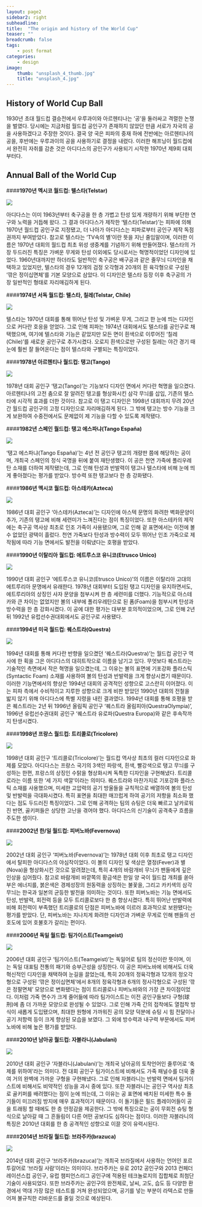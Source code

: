 ```yaml
---
layout: page2
sidebar2: right
subheadline: 
title:  "The origin and history of the World Cup"
teaser: ""
breadcrumb: false
tags:
    - post format
categories:
    - design
image:
    thumb: "unsplash_4_thumb.jpg"
    title: "unsplash_4.jpg"
---
```

## History of World Cup Ball

1930년 초대 월드컵 결승전에서 우루과이와 아르헨티나는 ‘공’을 둘러싸고 격렬한 논쟁을 벌였다. 당시에는 지금처럼 월드컵 공인구가 존재하지 않았던 만큼 서로가 자국의 공을 사용하겠다고 주장한 것이다. 결국 양 국은 피파의 중재 하에 전반에는 아르헨티나의 공을, 후반에는 우루과이의 공을 사용하기로 결정을 내렸다. 이러한 해프닝이 월드컵에서 완전히 자취를 감춘 것은 아디다스의 공인구가 사용되기 시작한 1970년 제9회 대회부터다.






## Annual Ball of the World Cup



####**1970년 멕시코 월드컵: 텔스타(Telstar)**

![](http://ncc.phinf.naver.net/ncc02/2010/5/6/288/1-1.jpg?type=w162)


아디다스는 이미 1963년부터 축구공을 한 층 가볍고 탄성 있게 개량하기 위해 부단한 연구와 노력을 거듭해 왔다. 그 결과 아디다스가 제작한 ‘텔스타(Telstar)’는 피파에 의해 1970년 월드컵 공인구로 지정됐고, 더 나아가 아디다스는 피파로부터 공인구 제작 독점권까지 부여받았다. 참고로 텔스타는 ‘TV속의 별’이란 뜻을 지닌 줄임말이며, 이러한 이름은 1970년 대회의 월드컵 최초 위성 생중계를 기념하기 위해 만들어졌다. 텔스타의 가장 두드러진 특징은 가벼운 무게와 탄성 이외에도 당시로서는 혁명적이었던 디자인에 있었다. 1960년대까지만 하더라도 일반적인 축구공은 배구공과 같은 줄무늬 디자인을 채택하고 있었지만, 텔스타의 경우 12개의 검정 오각형과 20개의 흰 육각형으로 구성된 ‘깎은 정이십면체’를 기본 모양으로 삼았다. 이 디자인은 텔스타 등장 이후 축구공의 가장 일반적인 형태로 자리매김하게 된다.





####**1974년 서독 월드컵: 텔스타, 칠레(Telstar, Chile)**

![](http://ncc.phinf.naver.net/ncc02/2010/5/6/267/1-2.jpg?type=w161)


텔스타는 1970년 대회를 통해 뛰어난 탄성 및 가벼운 무게, 그리고 한 눈에 띄는 디자인으로 커다란 호응을 얻었다. 그로 인해 피파는 1974년 대회에서도 텔스타를 공인구로 채택했으며, 여기에 텔스타와 기능은 같았지만 모든 면이 흰색으로 이루어진 ‘칠레(Chile)’를 새로운 공인구로 추가시켰다. 오로지 흰색으로만 구성된 칠레는 야간 경기 때 눈에 훨씬 잘 들어온다는 점이 텔스타와 구별되는 특징이었다.



####**1978년 아르헨티나 월드컵: 탱고(Tango)**

![](http://ncc.phinf.naver.net/ncc02/2010/5/6/146/1-3.jpg?type=w161)


1978년 대회 공인구 ‘탱고(Tango)’는 기능보다 디자인 면에서 커다란 혁명을 일으켰다. 아르헨티나의 고전 춤으로 잘 알려진 탱고를 형상화시킨 삼각 무늬를 삽입, 기존의 텔스타에 시각적 효과를 더한 것이다. 참고로 이 탱고 디자인은 1998년 대회까지 무려 20년 간 월드컵 공인구의 고정 디자인으로 자리매김하게 된다. 그 밖에 탱고는 방수 기능을 크게 보완하여 수중전에서도 문제없이 제 기능을 다할 수 있도록 제작됐다.



####**1982년 스페인 월드컵: 탱고 에스파냐(Tango España)**

![](http://ncc.phinf.naver.net/ncc02/2010/5/6/219/1-4.jpg?type=w160)


‘탱고 에스파냐(Tango España)’는 4년 전 공인구 탱고의 개량판 쯤에 해당하는 공이며, 개최국 스페인의 정식 국명을 뒤에 붙여 재탄생했다. 이 공은 천연 가죽에 폴리우레탄 소재를 더하여 제작됐는데, 그로 인해 탄성과 반발력이 탱고나 텔스타에 비해 눈에 띄게 좋아졌다는 평가를 받았다. 방수력 또한 탱고보다 한 층 강화됐다.



####**1986년 멕시코 월드컵: 아스테카(Azteca)**

![](http://ncc.phinf.naver.net/ncc01/2010/5/6/298/2-1.jpg?type=w162)


1986년 대회 공인구 ‘아스테카(Azteca)’는 디자인에 아스텍 문명의 화려한 벽화문양이 추가, 기존의 탱고에 비해 세련미가 느껴진다는 점이 특징이었다. 또한 아스테카의 제작에는 축구공 역사상 최초로 인조 가죽이 사용됐으며, 그로 인해 겉 표면에서는 이전에 볼 수 없었던 광택이 흘렀다. 천연 가죽보다 탄성과 방수력이 모두 뛰어난 인조 가죽으로 제작됨에 따라 기능 면에서도 발전을 이뤄냈다는 호평을 받았다.



####**1990년 이탈리아 월드컵: 에트루스코 유니코(Etrusco Unico)**

![](http://ncc.phinf.naver.net/ncc02/2010/5/6/57/2-2.jpg?type=w161)


1990년 대회 공인구 ‘에트루스코 유니코(Etrusco Unico)’의 이름은 이탈리아 고대의 에트루리아 문명에서 유래한다. 1978년 대회부터 도입된 탱고 디자인을 유지하면서도, 에트루리아의 상징인 사자 문양을 첨부시켜 한 층 세련미를 더했다. 기능적으로 아스테카와 큰 차이는 없었지만 볼의 내부에 폴리우레탄으로 된 폼(Foam)을 첨부시켜 탄성과 방수력을 한 층 강화시켰다. 이 공에 대한 평가는 대부분 호의적이었으며, 그로 인해 2년 뒤 1992년 유럽선수권대회에서도 공인구로 사용됐다.



####**1994년 미국 월드컵: 퀘스트라(Questra)**

![](http://ncc.phinf.naver.net/ncc01/2010/5/6/64/2-3.jpg?type=w161)


1994년 대회를 통해 커다란 반향을 일으켰던 ‘퀘스트라(Questra)’는 월드컵 공인구 역사에 한 획을 그은 아디다스의 대히트작으로 이름을 남기고 있다. 무엇보다 퀘스트라는 기술적인 측면에서 작은 혁명을 일으켰는데, 그 이유는 볼의 표면에 기포강화 플라스틱(Syntactic Foam) 소재를 사용하여 볼의 탄성과 반발력을 크게 향상시켰기 때문이다. 이러한 기능면에서의 향상은 1994년 대회의 공격적인 성향으로 고스란히 이어졌다. 이는 피파 측에서 수비적이고 지루한 성향으로 크게 비판 받았던 1990년 대회의 전철을 밟지 않기 위해 아디다스에 특별 지령을 내린 결과였다. 1994년 대회를 통해 호평을 받은 퀘스트라는 2년 뒤 1996년 올림픽 공인구 ‘퀘스트라 올림피아(QuestraOlympia)’, 1996년 유럽선수권대회 공인구 ‘퀘스트라 유로파(Questra Europa)와 같은 후속작까지 탄생시켰다.



####**1998년 프랑스 월드컵: 트리콜로(Tricolore)**

![](http://ncc.phinf.naver.net/ncc02/2010/5/6/26/2-4.jpg?type=w160)


1998년 대회 공인구 ‘트리콜로(Tricolore)’는 월드컵 역사상 최초의 컬러 디자인으로 화제를 모았다. 아디다스는 프랑스 국기의 3색인 파랑색, 흰색, 빨강색으로 탱고 무늬를 구성하는 한편, 프랑스의 상징인 수탉을 형상화시켜 독특한 디자인을 구현해냈다. 트리콜로라는 이름 또한 ‘세 가지 색깔’이라는 의미다.
퀘스트라와 마찬가지로 기포강화 플라스틱 소재를 사용했으며, 미세한 고압력의 공기 방울들을 규칙적으로 배열하여 볼의 탄성 및 반발력을 극대화시켰다. 특히 표면을 최대한 매끄럽게 하여 공기의 저항을 최소화 했다는 점도 두드러진 특징이었다. 그로 인해 공격하는 팀의 슈팅은 더욱 빠르고 날카로워진 반면, 골키퍼들은 상당한 고난을 겪어야 했다. 아디다스의 신기술이 공격축구 흐름을 주도한 셈이다.



####**2002년 한/일 월드컵: 피버노바(Fevernova)**

![](http://ncc.phinf.naver.net/ncc02/2010/5/6/199/3-1.jpg?type=w161)


2002년 대회 공인구 ‘피버노바(Fevernova)’는 1978년 대회 이후 최초로 탱고 디자인에서 탈피한 아디다스의 야심작이었다. 이 볼의 디자인 및 색상은 열정(Fever)과 별(Nova)을 형상화시킨 것으로 알려졌는데, 특히 4개의 바람개비 무늬가 팬들에게 깊은 인상을 심어줬다. 참고로 바람개비 바깥쪽의 황금색은 한일 양 국이 월드컵 개최를 쏟아 부은 에너지를, 붉은색은 경제성장의 원동력을 상징하는 불꽃을, 그리고 카키색의 삼각무늬는 한국과 일본의 균등한 발전을 의미하는 것이다.
또한 피버노바는 기능 면에서도 탄성, 반발력, 회전력 등을 모두 트리콜로보다 한 층 향상시켰다. 특히 뛰어난 반발력에 비해 회전력이 부족했던 트리콜로의 단점은 피버노바에 이르러 효과적으로 보완됐다는 평가를 받았다. 단, 피버노바는 지나치게 화려한 디자인과 가벼운 무게로 인해 팬들의 선호도에 있어 호불호가 갈리는 편이다.



####**2006년 독일 월드컵: 팀가이스트(Teamgeist)**

![](http://ncc.phinf.naver.net/ncc01/2010/5/6/123/3-2.jpg?type=w161)


2006년 대회 공인구 ‘팀가이스트(Teamgeist)’는 독일어로 팀의 정신이란 뜻이며, 이는 독일 대표팀 전통의 패기와 승부근성을 상징한다. 이 공은 피버노바에 비해서도 더욱 혁신적인 디자인을 채택하여 눈길을 끌었는데, 특히 20개의 정육각형과 12개의 정오각형으로 구성된 ‘깎은 정이십면체’에서 8개의 정육각형과 6개의 정사각형으로 구성된 ‘깎은 정팔면체’ 모양으로 변화됐다는 점이 트리콜로나 피버노바와의 가장 큰 차이점이었다. 이처럼 가죽 면수가 크게 줄어듦에 따라 팀가이스트는 이전 공인구들보다 구형(球刑)에 좀 더 가까운 모양으로 완성될 수 있었다. 그로 인해 가죽 간의 접착에도 열접착 방식이 새롭게 도입됐으며, 최대한 원형에 가까워진 공의 모양 덕분에 슈팅 시 힘 전달이나 공기 저항력 등이 크게 향상된 모습을 보였다. 그 외에 방수력과 내구력 부문에서도 피버노바에 비해 높은 평가를 받았다.



####**2010년 남아공 월드컵: 자블라니(Jabulani)**

![](http://ncc.phinf.naver.net/ncc01/2010/5/6/123/3-2.jpg?type=w161)


2010년 대회 공인구 ‘자블라니(Jabulani)’는 개최국 남아공의 토착언어인 줄루어로 ‘축제를 위하여’라는 의미다. 전 대회 공인구 팀가이스트에 비해서도 가죽 패널수를 더욱 줄여 거의 완벽에 가까운 구형을 구현해냈다. 그로 인해 자블라니는 반발력 면에서 팀가이스트에 비해서도 비약적인 성능을 과시 중에 있다. 또한 자블라니는 공인구 역사상 최초로 골키퍼를 배려했다는 점이 눈에 띄는데, 그 이유는 공 표면에 배치된 미세한 특수 돌기들이 미끄러짐 방지에 매우 효과적이기 때문이다. 이 돌기들은 필드 플레이어들이 공을 트래핑 할 때에도 한 층 안정감을 제공한다. 그 밖에 특징으로는 공이 무회전 슈팅 형식으로 날아갈 때 그 흔들림이 다른 어떤 공보다도 심하다는 점이다. 이러한 자블라니의 특징은 2010년 대회를 한 층 공격적인 성향으로 이끌 것이 유력시된다.



####**2014년 브라질 월드컵: 브라주카(brazuca)**

![](http://pds.joins.com/news/component/htmlphoto_mmdata/201405/30/htm_201405301474060106011.jpg)


2014년 대회 공인구 ‘브라주카(brazuca)’는 개최국 브라질에서 사용하는 언어인 포르투갈어로 ‘브라질 사람’이라는 의미이다. 브라주카는 유로 2012 공인구와 2013 컨페더레이션스컵 공인구, 유럽 챔피언스리그 공인구에 적용된 테크놀로지의 집합체로 최첨단 기술이 사용되었다. 또한 브라주카는 공인구의 완전체로, 날씨, 고도, 습도 등 다양한 환경에서 역대 가장 많은 테스트를 거쳐 완성되었으며, 공기를 넣는 부분이 라텍스로 만들어져 불규칙한 리바운드를 줄일 것으로 예상된다.
